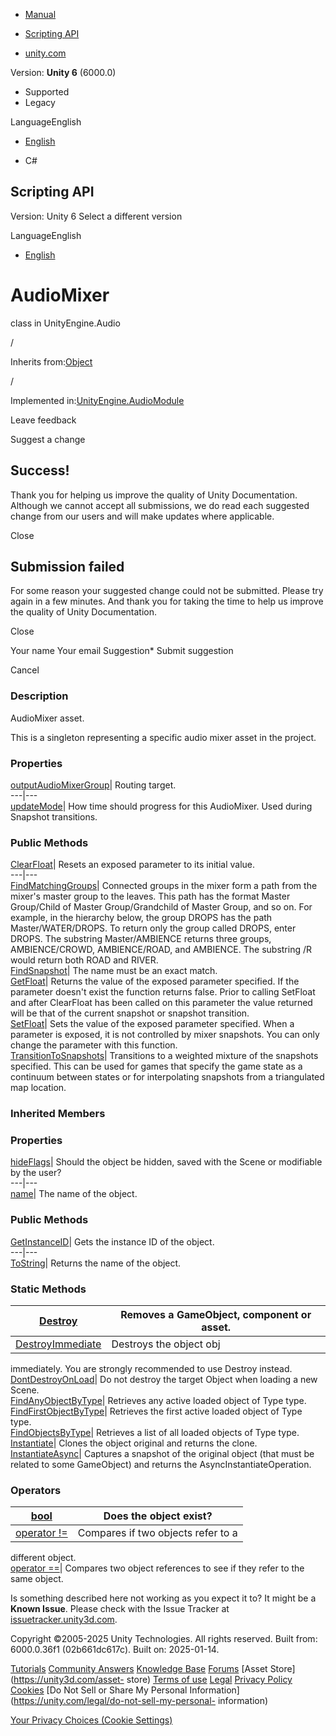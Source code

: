 [ ]()

  * [Manual](../Manual/index.html)
  * [Scripting API](../ScriptReference/index.html)

  * [unity.com](https://unity.com/)

Version: **Unity 6** (6000.0)

  * Supported
  * Legacy

LanguageEnglish

  * [English]()

  * C#

[ ](https://docs.unity3d.com)

## Scripting API

Version: Unity 6 Select a different version

LanguageEnglish

  * [English]()

# AudioMixer

class in UnityEngine.Audio

/

Inherits from:[Object](Object.html)

/

Implemented in:[UnityEngine.AudioModule](UnityEngine.AudioModule.html)

Leave feedback

Suggest a change

## Success!

Thank you for helping us improve the quality of Unity Documentation. Although
we cannot accept all submissions, we do read each suggested change from our
users and will make updates where applicable.

Close

## Submission failed

For some reason your suggested change could not be submitted. Please <a>try
again</a> in a few minutes. And thank you for taking the time to help us
improve the quality of Unity Documentation.

Close

Your name Your email Suggestion* Submit suggestion

Cancel

[ ]()

### Description

AudioMixer asset.

This is a singleton representing a specific audio mixer asset in the project.

### Properties

[outputAudioMixerGroup](Audio.AudioMixer-outputAudioMixerGroup.html)| Routing
target.  
---|---  
[updateMode](Audio.AudioMixer-updateMode.html)| How time should progress for
this AudioMixer. Used during Snapshot transitions.  
  
### Public Methods

[ClearFloat](Audio.AudioMixer.ClearFloat.html)| Resets an exposed parameter to
its initial value.  
---|---  
[FindMatchingGroups](Audio.AudioMixer.FindMatchingGroups.html)| Connected
groups in the mixer form a path from the mixer's master group to the leaves.
This path has the format Master Group/Child of Master Group/Grandchild of
Master Group, and so on. For example, in the hierarchy below, the group DROPS
has the path Master/WATER/DROPS. To return only the group called DROPS, enter
DROPS. The substring Master/AMBIENCE returns three groups, AMBIENCE/CROWD,
AMBIENCE/ROAD, and AMBIENCE. The substring /R would return both ROAD and
RIVER.  
[FindSnapshot](Audio.AudioMixer.FindSnapshot.html)| The name must be an exact
match.  
[GetFloat](Audio.AudioMixer.GetFloat.html)| Returns the value of the exposed
parameter specified. If the parameter doesn't exist the function returns
false. Prior to calling SetFloat and after ClearFloat has been called on this
parameter the value returned will be that of the current snapshot or snapshot
transition.  
[SetFloat](Audio.AudioMixer.SetFloat.html)| Sets the value of the exposed
parameter specified. When a parameter is exposed, it is not controlled by
mixer snapshots. You can only change the parameter with this function.  
[TransitionToSnapshots](Audio.AudioMixer.TransitionToSnapshots.html)|
Transitions to a weighted mixture of the snapshots specified. This can be used
for games that specify the game state as a continuum between states or for
interpolating snapshots from a triangulated map location.  
  
### Inherited Members

### Properties

[hideFlags](Object-hideFlags.html)| Should the object be hidden, saved with
the Scene or modifiable by the user?  
---|---  
[name](Object-name.html)| The name of the object.  
  
### Public Methods

[GetInstanceID](Object.GetInstanceID.html)| Gets the instance ID of the
object.  
---|---  
[ToString](Object.ToString.html)| Returns the name of the object.  
  
### Static Methods

[Destroy](Object.Destroy.html)| Removes a GameObject, component or asset.  
---|---  
[DestroyImmediate](Object.DestroyImmediate.html)| Destroys the object obj
immediately. You are strongly recommended to use Destroy instead.  
[DontDestroyOnLoad](Object.DontDestroyOnLoad.html)| Do not destroy the target
Object when loading a new Scene.  
[FindAnyObjectByType](Object.FindAnyObjectByType.html)| Retrieves any active
loaded object of Type type.  
[FindFirstObjectByType](Object.FindFirstObjectByType.html)| Retrieves the
first active loaded object of Type type.  
[FindObjectsByType](Object.FindObjectsByType.html)| Retrieves a list of all
loaded objects of Type type.  
[Instantiate](Object.Instantiate.html)| Clones the object original and returns
the clone.  
[InstantiateAsync](Object.InstantiateAsync.html)| Captures a snapshot of the
original object (that must be related to some GameObject) and returns the
AsyncInstantiateOperation.  
  
### Operators

[bool](Object-operator_Object.html)| Does the object exist?  
---|---  
[operator !=](Object-operator_ne.html)| Compares if two objects refer to a
different object.  
[operator ==](Object-operator_eq.html)| Compares two object references to see
if they refer to the same object.  
  
Is something described here not working as you expect it to? It might be a
**Known Issue**. Please check with the Issue Tracker at
[issuetracker.unity3d.com](https://issuetracker.unity3d.com).

Copyright ©2005-2025 Unity Technologies. All rights reserved. Built from:
6000.0.36f1 (02b661dc617c). Built on: 2025-01-14.

[Tutorials](https://unity3d.com/learn) [Community
Answers](https://answers.unity3d.com) [Knowledge
Base](https://support.unity3d.com/hc/en-us)
[Forums](https://forum.unity3d.com) [Asset Store](https://unity3d.com/asset-
store) [Terms of use](https://docs.unity3d.com/Manual/TermsOfUse.html)
[Legal](https://unity.com/legal) [Privacy
Policy](https://unity.com/legal/privacy-policy)
[Cookies](https://unity.com/legal/cookie-policy) [Do Not Sell or Share My
Personal Information](https://unity.com/legal/do-not-sell-my-personal-
information)

[Your Privacy Choices (Cookie Settings)](javascript:void\(0\);)

